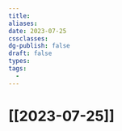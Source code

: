 ```yaml
---
title: 
aliases: 
date: 2023-07-25
cssclasses: 
dg-publish: false
draft: false
types: 
tags: 
  - 
---
```

# [[2023-07-25]]


